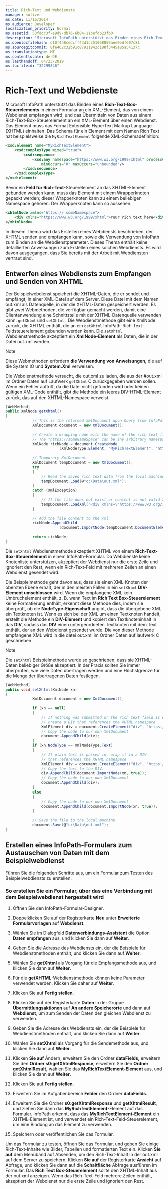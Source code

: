 ```yaml
---
title: Rich-Text und Webdienste
manager: soliver
ms.date: 11/16/2014
ms.audience: Developer
localization_priority: Normal
ms.assetid: 53fddc3f-e9d9-db76-6b84-11befdb23fb0
description: 'Microsoft InfoPath unterstützt das Binden eines Rich-Text-Box-Steuerelements in einem Formular an ein XML-Element, das von einem Webdienst empfangen wird, und das Übermitteln von Daten aus einem Rich-Text-Box-Steuerelement an ein XML-Element über einen Webdienst. Das Element muss das Format Extensible HyperText Markup Language (XHTML) einhalten. Beispielsweise hat das Schema für ein Element mit dem Namen MyRichTextElement, das Rich Text enthält, die folgende XML-Schemadefinition:'
ms.openlocfilehash: d10f4a8cedcff43d1c351068859aee0edf607c81
ms.sourcegitcommit: 8fe462c32b91c87911942c188f3445e85a54137c
ms.translationtype: MT
ms.contentlocale: de-DE
ms.lasthandoff: 04/23/2019
ms.locfileid: "32299846"
---
```

# <a name="rich-text-and-web-services"></a>Rich-Text und Webdienste

Microsoft InfoPath unterstützt das Binden eines **Rich-Text-Box-Steuerelements** in einem Formular an ein XML-Element, das von einem Webdienst empfangen wird, und das Übermitteln von Daten aus einem Rich-Text-Box-Steuerelement an ein XML-Element über einen Webdienst. Das Element muss das Format Extensible HyperText Markup Language (XHTML) einhalten. Das Schema für ein Element mit dem Namen Rich Text hat beispielsweise die  `MyRichTextElement` folgende XML-Schemadefinition: 
  
```XML
<xsd:element name="MyRichTextElement"> 
    <xsd:complexType mixed="true"> 
        <xsd:sequence> 
            <xsd:any namespace="https://www.w3.org/1999/xhtml" processContents="lax" 
                minOccurs="0" maxOccurs="unbounded"/> 
        </xsd:sequence> 
    </xsd:complexType> 
</xsd:element>
```

Bevor ein **Feld für Rich-Text**-Steuerelement an das XHTML-Element gebunden werden kann, muss das Element mit einem Wrapperknoten gepackt werden; dieser Wrapperknoten kann zu einem beliebigen Namespace gehören. Der Wrapperknoten kann so aussehen: 
  
```xml
<xhtmlNode xmlns="https:// someNamespace"> 
    <div xmlns="https://www.w3.org/1999/xhtml">Your rich text here</div> 
</xhtmlNode>
```

In diesem Thema wird das Erstellen eines Webdiensts beschrieben, der XHTML senden und empfangen kann, sowie die Verwendung von InfoPath zum Binden an die Webdienstparameter. Dieses Thema enthält keine detaillierten Anweisungen zum Erstellen eines solchen Webdiensts. Es wird davon ausgegangen, dass Sie bereits mit der Arbeit mit Webdiensten vertraut sind.
  
## <a name="how-to-design-a-web-service-to-receive-and-send-xhtml"></a>Entwerfen eines Webdiensts zum Empfangen und Senden von XHTML

Der Beispielwebdienst speichert die XHTML-Daten, die er sendet und empfängt, in einer XML-Datei auf dem Server. Diese Datei mit dem Namen out.xml als Datenquelle, in der die XHTML-Daten gespeichert werden. Es gibt zwei Webmethoden, die verfügbar gemacht werden, damit eine Clientanwendung eine Schnittstelle mit der XHTML-Datenquelle verwenden kann:  `getXhtml` und  `setXhtml` . Die Webdienstmethode gibt eine XmlNode zurück, die XHTML enthält, die an ein `getXhtml` InfoPath-Rich-Text-Feldsteuerelement gebunden werden kann.  Die  `setXhtml` Webdienstmethode akzeptiert ein **XmlNode-Element** als Daten, die in der Datei out.xml werden. 
  
> [!NOTE]
> Diese Webmethoden erfordern **die Verwendung von** **Anweisungen,** die auf die System.IO und **System.Xml** verweisen. 
  
Die Webdienstmethode versucht, die out.xml zu laden, die aus der #out.xml im Ordner Daten auf Laufwerk `getXhtml` C zurückgegeben werden sollen. Wenn ein Fehler auftritt, da die Datei nicht gefunden wird oder keinen  gültigen XML-Code enthält, gibt die Methode ein leeres DIV-HTML-Element zurück, das auf den XHTML-Namespace verweist. 
  
```cs
[WebMethod]
public XmlNode getXhtml()  
{  
            // This is the returned XmlDocument upon Query from InfoPath 
            XmlDocument document = new XmlDocument(); 
 
            // Create a wrapping node with the name of the rich text field. 
            // The "https://someNameSpace" can be any arbitrary namespace 
            XmlNode richNode = document.CreateNode 
                        (XmlNodeType.Element, "MyRichTextElement", "https://someNameSpace"); 
 
            // Temporary XmlDocument 
            XmlDocument tempDocument = new XmlDocument(); 
            try 
            { 
                // Read the saved rich text data from the local machine 
                tempDocument.Load(@"c:\Data\out.xml"); 
            } 
            catch (XmlException) 
            { 
                // If the file does not exist or content is not valid XML 
                tempDocument.LoadXml("<div xmlns=\"https://www.w3.org/1999/xhtml\"></div>"); 
            } 
 
            // Add the file content to the xml 
            richNode.AppendChild 
                        (document.ImportNode(tempDocument.DocumentElement, true)); 
 
            return richNode; 
}  

```

Die  `setXhtml` Webdienstmethode akzeptiert XHTML von einem **Rich-Text-Box-Steuerelement** in einem InfoPath-Formular. Da Webdienste keine Knotenliste unterstützen, akzeptiert der Webdienst nur die erste Zeile und ignoriert den Rest, wenn ein Rich-Text-Feld mit mehreren Zeilen an einen Webdienst gesendet wird. 
  
Die Beispielmethode geht davon aus, dass sie einen XML-Knoten der obersten Ebene erhält, der in den meisten Fällen in ein  `setXhtml` **DIV-Element umschlossen** wird. Wenn die empfangene XML kein Umbruchelement enthält, z. B. wenn Text im **Rich Text Box-Steuerelement** keine Formatierung enthält, erkennt diese Methode dies, indem sie überprüft, ob die **NodeType-Eigenschaft** angibt, dass die übergebene XML ein Textknoten ist. Wenn es sich bei der XML um einen Textknoten handelt, erstellt die Methode ein **DIV-Element** und kopiert den Textknoteninhalt in das **DIV,** sodass das **DIV** einen untergeordneten Textknoten mit dem Text enthält, der an den Webdienst gesendet wurde. Die von dieser Methode empfangene XML wird in die datei out.xml im Ordner Daten auf laufwerk C geschrieben. 
  
> [!NOTE]
> Die  `setXhtml` Beispielmethode wurde so geschrieben, dass sie XHTML-Daten beliebiger Größe akzeptiert. In der Praxis sollten Sie immer überprüfen, wie viele Daten übertragen werden und eine Höchstgrenze für die Menge der übertragenen Daten festlegen. 
  
```cs
[WebMethod]  
public void setXhtml(XmlNode xn)  
{  
            XmlDocument document = new XmlDocument(); 
 
            if (xn == null) 
            { 
                // If nothing was submitted or the rich text field is empty, 
                // create a DIV that references the XHTML namespace 
                XmlElement div = document.CreateElement("div", "https://www.w3.org/1999/xhtml"); 
                // Copy the node to our own XmlDocument 
                document.AppendChild(div); 
            } 
            if (xn.NodeType == XmlNodeType.Text) 
            { 
                // If plain text is passed in, wrap it in a DIV 
                // that references the XHTML namespace 
                XmlElement div = document.CreateElement("div", "https://www.w3.org/1999/xhtml"); 
                // Copy the text to the DIV. 
                div.AppendChild(document.ImportNode(xn, true)); 
                // Copy the node to our own XmlDocument 
                document.AppendChild(div); 
            } 
            else 
            { 
                // Copy the node to our own XmlDocument 
                document.AppendChild(document.ImportNode(xn, true)); 
            } 
 
            // Save the file to the local machine 
            document.Save(@"c:\Data\out.xml"); 
}  

```

## <a name="how-to-create-an-infopath-form-that-exchanges-data-with-the-sample-web-service"></a>Erstellen eines InfoPath-Formulars zum Austauschen von Daten mit dem Beispielwebdienst

Führen Sie die folgenden Schritte aus, um ein Formular zum Testen des Beispielwebdiensts zu erstellen.
  
### <a name="to-create-a-form-that-connects-to-the-sample-web-service"></a>So erstellen Sie ein Formular, über das eine Verbindung mit dem Beispielwebdienst hergestellt wird

1. Öffnen Sie den InfoPath-Formular-Designer.
    
2. Doppelklicken Sie auf der Registerkarte **Neu** unter **Erweiterte Formularvorlagen** auf **Webdienst**.
    
3. Wählen Sie im Dialogfeld **Datenverbindungs-Assistent** die Option **Daten empfangen** aus, und klicken Sie dann auf **Weiter**.
    
4. Geben Sie die Adresse des Webdiensts ein, der die Beispiele für Webdienstmethoden enthält, und klicken Sie dann auf **Weiter**.  
    
5. Wählen Sie **getXhtml** als Vorgang für die Empfangsmethode aus, und klicken Sie dann auf **Weiter**.
    
6. Für die **getXHTML**-Webdienstmethode können keine Parameter verwendet werden. Klicken Sie daher auf **Weiter**.
    
7. Klicken Sie auf **Fertig stellen**.
    
8. Klicken Sie auf der Registerkarte **Daten** in der Gruppe **Übermittlungsaktionen** auf **An andere Speicherorte** und dann auf **Webdienst**, um zum Senden der Daten den gleichen Webdienst zu verwenden. 
    
9. Geben Sie die Adresse des Webdiensts ein, der die Beispiele für Webdienstmethoden enthält, und klicken Sie dann auf **Weiter**.
    
10. Wählen Sie **setXhtml** als Vorgang für die Sendemethode aus, und klicken Sie dann auf **Weiter**.
    
11. Klicken **Sie auf** Ändern, erweitern Sie den Ordner **dataFields,** erweitern Sie den **Ordner s0:getXhtmlResponse,** erweitern Sie den **Ordner getXhtmlResult,** wählen Sie das **MyRichTextElement-Element** aus, und klicken Sie dann auf **Weiter**.
    
12. Klicken Sie auf **Fertig stellen**.
    
13. Erweitern Sie im Aufgabenbereich **Felder** den Ordner **dataFields**. 
    
14. Erweitern Sie die Ordner **s0:getXhtmlResponse** und **getXhtmlResult**, und ziehen Sie dann das **MyRichTextElement**-Element auf das Formular. InfoPath erkennt, dass das **MyRichTextElement-Element** ein XHTML-Element ist, und verwendet ein Rich-Text-Feld-Steuerelement, um eine Bindung an das Element zu verwenden. 
    
15. Speichern oder veröffentlichen Sie das Formular.
    
Um das Formular zu testen, öffnen Sie das Formular, und geben Sie einige Rich-Text-Inhalte wie Bilder, Tabellen und formatierten Text ein. Klicken **Sie auf** dem Menüband auf Absenden, um den Rich-Text-Inhalt in der out.xml auf dem Server zu speichern. Klicken **Sie auf** der Registerkarte **Ansicht** auf Abfrage, und klicken Sie dann auf die **Schaltfläche** Abfrage ausführen im Formular. Das **Rich Text Box-Steuerelement** sollte den XHTML-Inhalt aus der out.xml anzeigen. Wenn das Rich-Text-Feld mehrere Zeilen enthält, akzeptiert der Webdienst nur die erste Zeile und ignoriert den Rest. 
  

